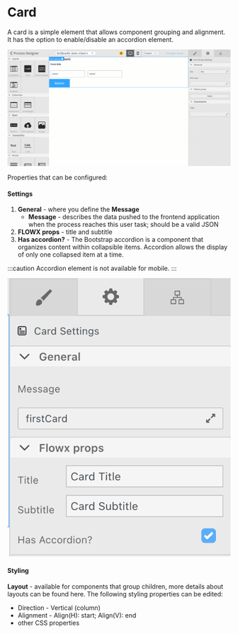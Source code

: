 # Card

A card is a simple element that allows component grouping and alignment. It has the option to enable/disable an accordion element.

![](../../../../../release-notes/img/card_element1.gif)

Properties that can be configured:

#### **Settings**

1. **General** - where you define the **Message**
    * **Message** - describes the data pushed to the frontend application when the process reaches this user task; should be a valid JSON
2. **FLOWX props** - title and subtitle
3. **Has accordion?** - The Bootstrap accordion is a component that organizes content within collapsible items. Accordion allows the display of only one collapsed item at a time.

:::caution
Accordion element is not available for mobile.
:::

<div className= "image-scaled">

![](../../img/card_component_settings.png)

</div>

#### Styling

**Layout** - available for components that group children, more details about layouts can be found here. The following styling properties can be edited:

* Direction - Vertical (column)
* Alignment - Align(H): start; Align(V): end
* other CSS properties